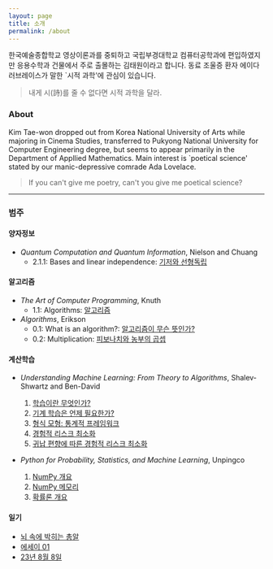 ```yaml
---
layout: page
title: 소개
permalink: /about
---
```


한국예술종합학교 영상이론과를 중퇴하고 국립부경대학교 컴퓨터공학과에 편입하였지만 응용수학과 건물에서 주로 출몰하는 김태원이라고 합니다. 
동료 조울증 환자 에이다 러브레이스가 말한 `시적 과학'에 관심이 있습니다.
> 내게 시(詩)를 줄 수 없다면 시적 과학을 달라. 

### About

Kim Tae-won dropped out from Korea National University of Arts while majoring in Cinema Studies, transferred to Pukyong National University for Computer Engineering degree, but seems to appear primarily in the Department of Appllied Mathematics.
Main interest is `poetical science' stated by our manic-depressive comrade Ada Lovelace.

> If you can't give me poetry, can't you give me poetical science?

--- 

### 범주 

#### 양자정보

- *Quantum Computation and Quantum Information*, Nielson and Chuang
    - 2.1.1: Bases and linear independence: [기저와 선형독립](https://pangmoo-ktw.github.io/pangmoo-KTW/qci001)

#### 알고리즘 

- *The Art of Computer Programming*, Knuth
    - 1.1: Algorithms: [알고리즘](https://pangmoo-ktw.github.io/pangmoo-KTW/tao001)
- *Algorithms*, Erikson
    - 0.1: What is an algorithm?: [알고리즘이 무슨 뜻인가?](https://pangmoo-ktw.github.io/pangmoo-KTW/alg001)
    - 0.2: Multiplication: [피보나치와 농부의 곱셉](https://pangmoo-ktw.github.io/pangmoo-KTW/alg002)

#### 계산학습

- *Understanding Machine Learning: From Theory to Algorithms*, Shalev-Shwartz and Ben-David
    1. [학습이란 무엇인가?](https://pangmoo-ktw.github.io/pangmoo-KTW/uml001)
    2. [기계 학습은 언제 필요한가?](https://pangmoo-ktw.github.io/pangmoo-KTW/uml002)
    3. [형식 모형: 통계적 프레임워크](https://pangmoo-ktw.github.io/pangmoo-KTW/uml003)
    4. [경험적 리스크 최소화](https://pangmoo-ktw.github.io/pangmoo-KTW/uml004)
    5. [귀납 편향에 따른 경험적 리스크 최소화](https://pangmoo-ktw.github.io/pangmoo-KTW/uml005)

- *Python for Probability, Statistics, and Machine Learning*, Unpingco
    1. [NumPy 개요](https://pangmoo-ktw.github.io/pangmoo-KTW/ppm001)
    2. [NumPy 메모리](https://pangmoo-ktw.github.io/pangmoo-KTW/ppm002)
    3. [확률론 개요](https://pangmoo-ktw.github.io/pangmoo-KTW/ppm003)

#### 일기

- [뇌 속에 박히는 총알](https://pangmoo-ktw.github.io/pangmoo-KTW/ess001)
- [에세이 01](https://pangmoo-ktw.github.io/pangmoo-KTW/ess002)
- [23년 8월 8일](https://pangmoo-ktw.github.io/pangmoo-KTW/ess003)
